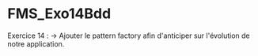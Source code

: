 # FMS_Exo14Bdd

Exercice 14 : 
-> Ajouter le pattern factory afin d'anticiper sur l'évolution de notre application.

